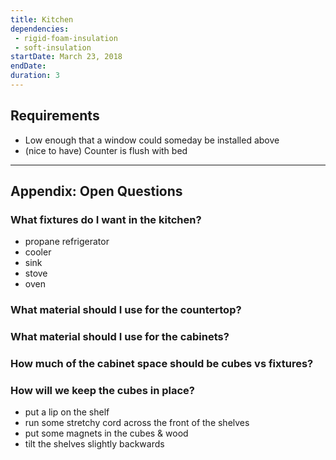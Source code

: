 ```yaml
---
title: Kitchen
dependencies:
 - rigid-foam-insulation
 - soft-insulation
startDate: March 23, 2018
endDate:
duration: 3
---
```


## Requirements

 - Low enough that a window could someday be installed above
 - (nice to have) Counter is flush with bed

---

## Appendix: Open Questions

### What fixtures do I want in the kitchen?

 - propane refrigerator
 - cooler
 - sink
 - stove
 - oven

### What material should I use for the countertop?

### What material should I use for the cabinets?

### How much of the cabinet space should be cubes vs fixtures?

### How will we keep the cubes in place?

  - put a lip on the shelf
   - run some stretchy cord across the front of the shelves
   - put some magnets in the cubes & wood
   - tilt the shelves slightly backwards
